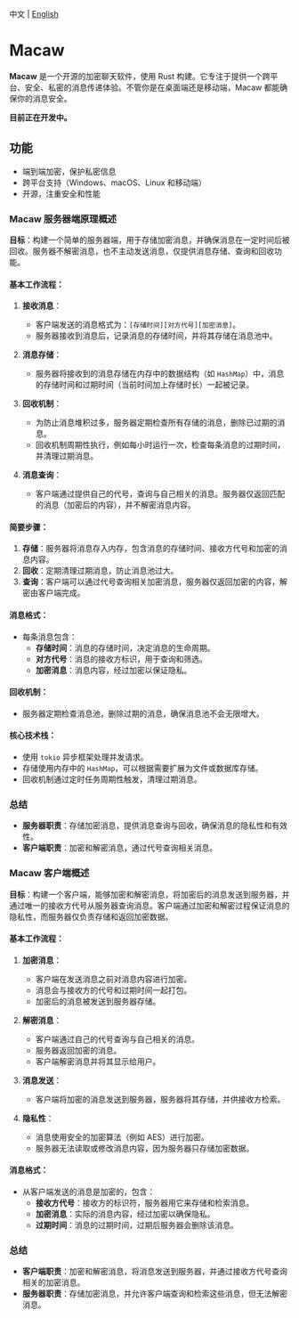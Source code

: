 中文 | [English](README.en.md)
# Macaw
**Macaw** 是一个开源的加密聊天软件，使用 Rust 构建。它专注于提供一个跨平台、安全、私密的消息传递体验。不管你是在桌面端还是移动端，Macaw 都能确保你的消息安全。

**目前正在开发中。**

## 功能
- 端到端加密，保护私密信息
- 跨平台支持（Windows、macOS、Linux 和移动端）
- 开源，注重安全和性能

### **Macaw 服务器端原理概述**

**目标**：构建一个简单的服务器端，用于存储加密消息，并确保消息在一定时间后被回收。服务器不解密消息，也不主动发送消息，仅提供消息存储、查询和回收功能。

#### **基本工作流程**：
1. **接收消息**：
    - 客户端发送的消息格式为：`[存储时间][对方代号][加密消息]`。
    - 服务器接收到消息后，记录消息的存储时间，并将其存储在消息池中。

2. **消息存储**：
    - 服务器将接收到的消息存储在内存中的数据结构（如 `HashMap`）中，消息的存储时间和过期时间（当前时间加上存储时长）一起被记录。

3. **回收机制**：
    - 为防止消息堆积过多，服务器定期检查所有存储的消息，删除已过期的消息。
    - 回收机制周期性执行，例如每小时运行一次，检查每条消息的过期时间，并清理过期消息。

4. **消息查询**：
    - 客户端通过提供自己的代号，查询与自己相关的消息。服务器仅返回匹配的消息（加密后的内容），并不解密消息内容。

#### **简要步骤**：
1. **存储**：服务器将消息存入内存，包含消息的存储时间、接收方代号和加密的消息内容。
2. **回收**：定期清理过期消息，防止消息池过大。
3. **查询**：客户端可以通过代号查询相关加密消息，服务器仅返回加密的内容，解密由客户端完成。

#### **消息格式**：
- 每条消息包含：
    - **存储时间**：消息的存储时间，决定消息的生命周期。
    - **对方代号**：消息的接收方标识，用于查询和筛选。
    - **加密消息**：消息内容，经过加密以保证隐私。

#### **回收机制**：
- 服务器定期检查消息池，删除过期的消息，确保消息池不会无限增大。

#### **核心技术栈**：
- 使用 `tokio` 异步框架处理并发请求。
- 存储使用内存中的 `HashMap`，可以根据需要扩展为文件或数据库存储。
- 回收机制通过定时任务周期性触发，清理过期消息。

### **总结**
- **服务器职责**：存储加密消息，提供消息查询与回收，确保消息的隐私性和有效性。
- **客户端职责**：加密和解密消息，通过代号查询相关消息。

### **Macaw 客户端概述**

**目标**：构建一个客户端，能够加密和解密消息，将加密后的消息发送到服务器，并通过唯一的接收方代号从服务器查询消息。客户端通过加密和解密过程保证消息的隐私性，而服务器仅负责存储和返回加密数据。

#### **基本工作流程**：
1. **加密消息**：
    - 客户端在发送消息之前对消息内容进行加密。
    - 消息会与接收方的代号和过期时间一起打包。
    - 加密后的消息被发送到服务器存储。

2. **解密消息**：
    - 客户端通过自己的代号查询与自己相关的消息。
    - 服务器返回加密的消息。
    - 客户端解密消息并将其显示给用户。

3. **消息发送**：
    - 客户端将加密的消息发送到服务器，服务器将其存储，并供接收方检索。

4. **隐私性**：
    - 消息使用安全的加密算法（例如 AES）进行加密。
    - 服务器无法读取或修改消息内容，因为服务器只存储加密数据。

#### **消息格式**：
- 从客户端发送的消息是加密的，包含：
    - **接收方代号**：接收方的标识符，服务器用它来存储和检索消息。
    - **加密消息**：实际的消息内容，经过加密以确保隐私。
    - **过期时间**：消息的过期时间，过期后服务器会删除该消息。

### **总结**
- **客户端职责**：加密和解密消息，将消息发送到服务器，并通过接收方代号查询相关的加密消息。
- **服务器职责**：存储加密消息，并允许客户端查询和检索这些消息，但无法解密消息。
